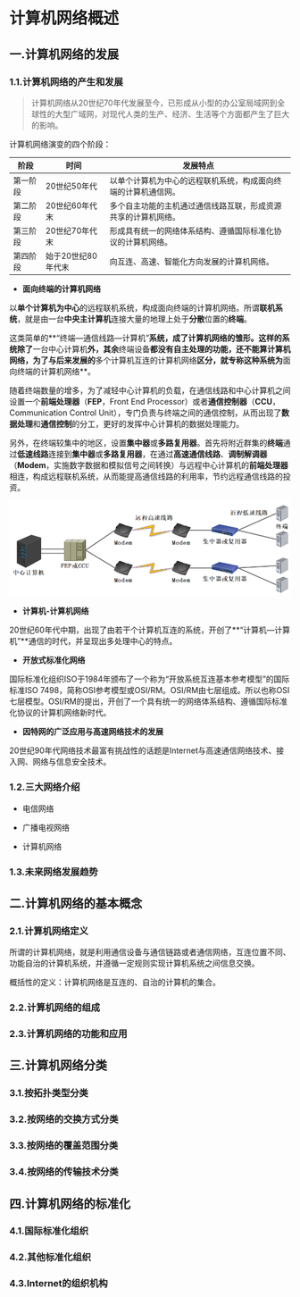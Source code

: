 # 计算机网络概述

## 一.计算机网络的发展

### 1.1.计算机网络的产生和发展

> 计算机网络从20世纪70年代发展至今，已形成从小型的办公室局域网到全球性的大型广域网，对现代人类的生产、经济、生活等个方面都产生了巨大的影响。

计算机网络演变的四个阶段：

| 阶段 |	时间  | 发展特点 |
| -------| ------| --- |
| 第一阶段	| 20世纪50年代	| 以单个计算机为中心的远程联机系统，构成面向终端的计算机通信网。|
| 第二阶段	| 20世纪60年代末	| 多个自主功能的主机通过通信线路互联，形成资源共享的计算机网络。|
| 第三阶段	| 20世纪70年代末	| 形成具有统一的网络体系结构、遵循国际标准化协议的计算机网络。|
| 第四阶段	| 始于20世纪80年代末	| 向互连、高速、智能化方向发展的计算机网络。|

- **面向终端的计算机网络**

​    以**单个计算机为中心**的远程联机系统，构成面向终端的计算机网络。所谓**联机系统**，就是由一台**中央主计算机**连接大量的地理上处于**分散**位置的**终端**。

​    这类简单的**“终端—通信线路—计算机”**系统，成了计算机网络的雏形。这样的系统除了**一台中心计算机**外，其余**终端设备**都没有自主处理的功能，还不能算计算机网络，为了与后来发展的**多个计算机互连的计算机网络**区分，就专称这种系统为**面向终端的计算机网络**。

​    随着终端数量的增多，为了减轻中心计算机的负载，在通信线路和中心计算机之间设置一个**前端处理器**（**FEP**，Front End Processor）或者**通信控制器**（**CCU**，Communication Control Unit），专门负责与终端之间的通信控制，从而出现了**数据处理**和**通信控制**的分工，更好的发挥中心计算机的数据处理能力。

​    另外，在终端较集中的地区，设置**集中器**或**多路复用器**。首先将附近群集的**终端**通过**低速线路**连接到**集中器**或**多路复用器**，在通过**高速通信线路**、**调制解调器**（**Modem**，实施数字数据和模拟信号之间转换）与远程中心计算机的**前端处理器**相连，构成远程联机系统，从而能提高通信线路的利用率，节约远程通信线路的投资。

![单计算机为中心的远程联机系统](../network/images/单计算机远程联机系统.png)

- **计算机-计算机网络**

​     20世纪60年代中期，出现了由若干个计算机互连的系统，开创了**“计算机—计算机”**通信的时代，并呈现出多处理中心的特点。

- **开放式标准化网络**

​     国际标准化组织ISO于1984年颁布了一个称为“开放系统互连基本参考模型”的国际标准ISO 7498，简称OSI参考模型或OSI/RM。OSI/RM由七层组成。所以也称OSI七层模型。OSI/RM的提出，开创了一个具有统一的网络体系结构、遵循国际标准化协议的计算机网络新时代。

- **因特网的广泛应用与高速网络技术的发展**

​     20世纪90年代网络技术最富有挑战性的话题是Internet与高速通信网络技术、接入网、网络与信息安全技术。


### 1.2.三大网络介绍

- 电信网络



- 广播电视网络



- 计算机网络



### 1.3.未来网络发展趋势

## 二.计算机网络的基本概念

### 2.1.计算机网络定义

所谓的计算机网络，就是利用通信设备与通信链路或者通信网络，互连位置不同、功能自治的计算机系统，并遵循一定规则实现计算机系统之间信息交换。

概括性的定义：计算机网络是互连的、自治的计算机的集合。

### 2.2.计算机网络的组成

### 2.3.计算机网络的功能和应用

## 三.计算机网络分类

### 3.1.按拓扑类型分类

### 3.2.按网络的交换方式分类

### 3.3.按网络的覆盖范围分类

### 3.4.按网络的传输技术分类

## 四.计算机网络的标准化

### 4.1.国际标准化组织

### 4.2.其他标准化组织

### 4.3.Internet的组织机构

